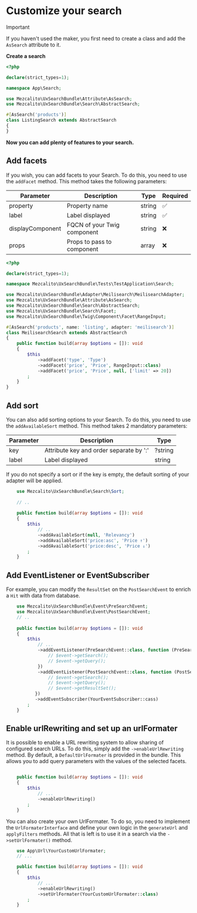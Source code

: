 # Customize your search

> [!IMPORTANT]
> If you haven't used the maker, you first need to create a class and add the `AsSearch` attribute to it.

**Create a search**
```php
<?php

declare(strict_types=1);

namespace App\Search;

use Mezcalito\UxSearchBundle\Attribute\AsSearch;
use Mezcalito\UxSearchBundle\Search\AbstractSearch;

#[AsSearch('products')]
class ListingSearch extends AbstractSearch
{
}
```

**Now you can add plenty of features to your search.**

## Add facets

If you wish, you can add facets to your Search. To do this, you need to use the `addFacet` method.
This method takes the following parameters:

| Parameter        | Description                 | Type   | Required |
|------------------|-----------------------------|--------|----------|
| property         | Property name               | string | ✅        |
| label            | Label displayed             | string | ✅        |
| displayComponent | FQCN of your Twig component | string | ❌        |
| props            | Props to pass to component  | array  | ❌        |


```php
<?php

declare(strict_types=1);

namespace Mezcalito\UxSearchBundle\Tests\TestApplication\Search;

use Mezcalito\UxSearchBundle\Adapter\Meilisearch\MeilisearchAdapter;
use Mezcalito\UxSearchBundle\Attribute\AsSearch;
use Mezcalito\UxSearchBundle\Search\AbstractSearch;
use Mezcalito\UxSearchBundle\Search\Facet;
use Mezcalito\UxSearchBundle\Twig\Component\Facet\RangeInput;

#[AsSearch('products', name: 'listing', adapter: 'meilisearch')]
class MeilisearchSearch extends AbstractSearch
{
    public function build(array $options = []): void
    {
        $this
            ->addFacet('type', 'Type')
            ->addFacet('price', 'Price', RangeInput::class)
            ->addFacet('price', 'Price', null, ['limit' => 20])
        ;
    }
}
```

## Add sort

You can also add sorting options to your Search. To do this, you need to use the `addAvailableSort` method.
This method takes 2 mandatory parameters:

| Parameter | Description                             | Type    |
|-----------|-----------------------------------------|---------|
| key       | Attribute key and order separate by ':' | ?string |
| label     | Label displayed                         | string  |

If you do not specify a sort or if the key is empty, the default sorting of your adapter will be applied.

```php
    use Mezcalito\UxSearchBundle\Search\Sort;
    
    // ..
    
    public function build(array $options = []): void
    {
        $this
            // ..
            ->addAvailableSort(null, 'Relevancy') 
            ->addAvailableSort('price:asc', 'Price ↑')
            ->addAvailableSort('price:desc', 'Price ↓')
        ;
    }
```

## Add EventListener or EventSubscriber
For example, you can modify the `ResultSet` on the `PostSearchEvent` to enrich a `Hit` with data from database.

```php
    use Mezcalito\UxSearchBundle\Event\PreSearchEvent;
    use Mezcalito\UxSearchBundle\Event\PostSearchEvent;
    // ..
    
    public function build(array $options = []): void
    {
        $this 
            // ...
            ->addEventListener(PreSearchEvent::class, function (PreSearchEvent $event) {
                // $event->getSearch();   
                // $event->getQuery();   
            })
            ->addEventListener(PostSearchEvent::class, function (PostSearchEvent $event) {
                // $event->getSearch();
                // $event->getQuery();
                // $event->getResultSet();    
           })
           ->addEventSubscriber(YourEventSubscriber::cass)
        ;
    }
```

## Enable urlRewriting and set up an urlFormater
It is possible to enable a URL rewriting system to allow sharing of configured search URLs. To do this, simply add the `->enableUrlRewriting` method. By default, a `DefaultUrlFormater` is provided in the bundle. This allows you to add query parameters with the values of the selected facets.

```php

    public function build(array $options = []): void
    {
        $this
            // ...
            ->enableUrlRewriting()
        ;
    }
```

You can also create your own UrlFormater. To do so, you need to implement the `UrlFormaterInterface` and define your own logic in the `generateUrl` and `applyFilters` methods. All that is left is to use it in a search via the `->setUrlFormater()` method.

```php
    use App\Url\YourCustomUrlFormater;
    // ...

    public function build(array $options = []): void
    {
        $this
            // ...
            ->enableUrlRewriting()
            ->setUrlFormater(YourCustomUrlFormater::class)
        ;
    }
```
